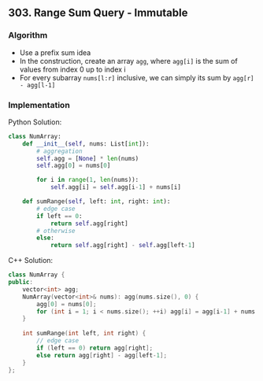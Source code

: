## 303. Range Sum Query - Immutable
### Algorithm
- Use a prefix sum idea
- In the construction, create an array `agg`, where `agg[i]` is the sum of values from index 0 up to index i
- For every subarray `nums[l:r]` inclusive, we can simply its sum by `agg[r] - agg[l-1]`
### Implementation
Python Solution:
```python
class NumArray:
    def __init__(self, nums: List[int]):
        # aggregation
        self.agg = [None] * len(nums)
        self.agg[0] = nums[0]

        for i in range(1, len(nums)):
            self.agg[i] = self.agg[i-1] + nums[i]

    def sumRange(self, left: int, right: int):
        # edge case
        if left == 0:
            return self.agg[right]
        # otherwise
        else:
            return self.agg[right] - self.agg[left-1]
```
C++ Solution:
```cpp
class NumArray {
public:
    vector<int> agg;
    NumArray(vector<int>& nums): agg(nums.size(), 0) {
        agg[0] = nums[0];
        for (int i = 1; i < nums.size(); ++i) agg[i] = agg[i-1] + nums[i];
    }
    
    int sumRange(int left, int right) {
        // edge case
        if (left == 0) return agg[right];
        else return agg[right] - agg[left-1];
    }
};
```